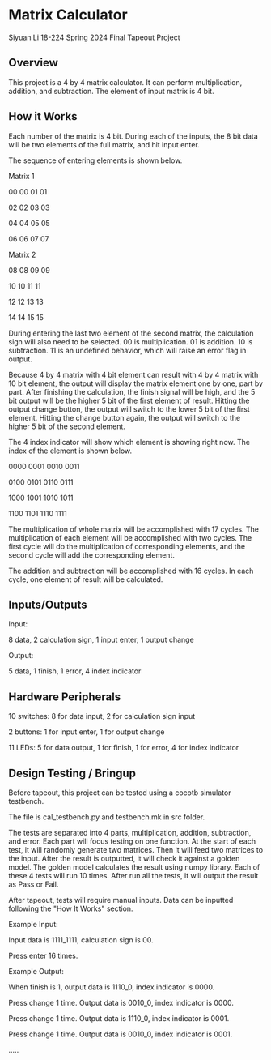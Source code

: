 # Matrix Calculator

Siyuan Li
18-224 Spring 2024 Final Tapeout Project

## Overview

This project is a 4 by 4 matrix calculator. It can perform multiplication, addition, and subtraction. The element of input matrix is 4 bit.

## How it Works

Each number of the matrix is 4 bit. During each of the inputs, the 8 bit data will be two elements of the full matrix, and hit input enter.

The sequence of entering elements is shown below.

Matrix 1
  
00 00 01 01

02 02 03 03

04 04 05 05

06 06 07 07

Matrix 2

08 08 09 09

10 10 11 11

12 12 13 13

14 14 15 15

During entering the last two element of the second matrix, the calculation sign will also need to be selected. 00 is multiplication. 01 is addition. 10 is subtraction. 11 is an undefined behavior, which will raise an error flag in output.

Because 4 by 4 matrix with 4 bit element can result with 4 by 4 matrix with 10 bit element, the output will display the matrix element one by one, part by part. After finishing the calculation, the finish signal will be high, and the 5 bit output will be the higher 5 bit of the first element of result. Hitting the output change button, the output will switch to the lower 5 bit of the first element. Hitting the change button again, the output will switch to the higher 5 bit of the second element.

The 4 index indicator will show which element is showing right now. The index of the element is shown below.

0000 0001 0010 0011

0100 0101 0110 0111

1000 1001 1010 1011

1100 1101 1110 1111

The multiplication of whole matrix will be accomplished with 17 cycles. The multiplication of each element will be accomplished with two cycles. The first cycle will do the multiplication of corresponding elements, and the second cycle will add the corresponding element.

The addition and subtraction will be accomplished with 16 cycles. In each cycle, one element of result will be calculated.

## Inputs/Outputs

Input:

8 data, 2 calculation sign, 1 input enter, 1 output change

Output:

5 data, 1 finish, 1 error, 4 index indicator

## Hardware Peripherals

10 switches: 8 for data input, 2 for calculation sign input

2 buttons: 1 for input enter, 1 for output change

11 LEDs: 5 for data output, 1 for finish, 1 for error, 4 for index indicator

## Design Testing / Bringup

Before tapeout, this project can be tested using a cocotb simulator testbench.

The file is cal_testbench.py and testbench.mk in src folder.

The tests are separated into 4 parts, multiplication, addition, subtraction, and error. Each part will focus testing on one function. At the start of each test, it will randomly generate two matrices. Then it will feed two matrices to the input. After the result is outputted, it will check it against a golden model. The golden model calculates the result using numpy library. Each of these 4 tests will run 10 times. After run all the tests, it will output the result as Pass or Fail.

After tapeout, tests will require manual inputs. Data can be inputted following the "How It Works" section.

Example Input:

Input data is 1111_1111, calculation sign is 00.

Press enter 16 times.

Example Output: 

When finish is 1, output data is 1110_0, index indicator is 0000.

Press change 1 time. Output data is 0010_0, index indicator is 0000.

Press change 1 time. Output data is 1110_0, index indicator is 0001.

Press change 1 time. Output data is 0010_0, index indicator is 0001.

.....
